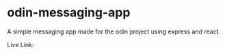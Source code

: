 # odin-messaging-app

A simple messaging app made for the odin project using express and react.


Live Link:

